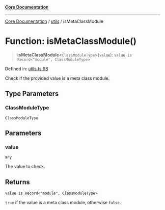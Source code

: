 [**Core Documentation**](../../README.md)

***

[Core Documentation](../../README.md) / [utils](../README.md) / isMetaClassModule

# Function: isMetaClassModule()

> **isMetaClassModule**\<`ClassModuleType`\>(`value`): `value is Record<"module", ClassModuleType>`

Defined in: [utils.ts:98](https://github.com/stonemjs/core/blob/85781fe5b87769612839dd6b850ba45186d357fa/src/utils.ts#L98)

Check if the provided value is a meta class module.

## Type Parameters

### ClassModuleType

`ClassModuleType`

## Parameters

### value

`any`

The value to check.

## Returns

`value is Record<"module", ClassModuleType>`

`true` if the value is a meta class module, otherwise `false`.
